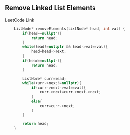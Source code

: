 ## Remove Linked List Elements
[LeetCode Link](https://leetcode.com/problems/remove-linked-list-elements/)
```cpp
    ListNode* removeElements(ListNode* head, int val) {
        if(head==nullptr){
            return head;
        }
        while(head!=nullptr && head->val==val){
            head=head->next;
        }
        if(head==nullptr){
            return head;
        }

        ListNode* curr=head;
        while(curr->next!=nullptr){
            if(curr->next->val==val){
                curr->next=curr->next->next;
            }
            else{
                curr=curr->next;
            }
        }

        return head;
    }